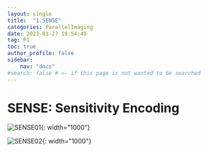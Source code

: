 ```yaml
---
layout: single
title:  "1.SENSE"
categories: ParallelImaging
date: 2023-03-27 19:54:49
tag: PI
toc: true
author_profile: false
sidebar:
    nav: "docs"
#search: false # <- if this page is not wanted to be searched
---
```


# SENSE: Sensitivity Encoding

![SENSE01]({{site.url}}\images\2023-03-28-SENSE\SENSE01.png){: width="1000"}

![SENSE02]({{site.url}}\images\2023-03-28-SENSE\SENSE02.jpg){: width="1000"}


